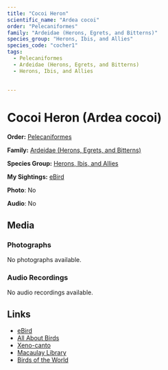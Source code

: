 ```yaml
---
title: "Cocoi Heron"
scientific_name: "Ardea cocoi"
order: "Pelecaniformes"
family: "Ardeidae (Herons, Egrets, and Bitterns)"
species_group: "Herons, Ibis, and Allies"
species_code: "cocher1"
tags: 
  - Pelecaniformes
  - Ardeidae (Herons, Egrets, and Bitterns)
  - Herons, Ibis, and Allies
  
  
---
```


# Cocoi Heron (Ardea cocoi)

**Order:** [Pelecaniformes](/tags/pelecaniformes)

**Family:** [Ardeidae (Herons, Egrets, and Bitterns)](/tags/ardeidae-herons-egrets-and-bitterns)

**Species Group:** [Herons, Ibis, and Allies](/tags/herons-ibis-and-allies)

**My Sightings:** [eBird](https://ebird.org/lifelist?r=world&time=life&spp=cocher1)

**Photo**: No 

**Audio**: No

## Media
### Photographs
No photographs available.

### Audio Recordings
No audio recordings available.

## Links
* [eBird](https://ebird.org/species/cocher1) 
* [All About Birds](https://www.allaboutbirds.org/guide/cocher1) 
* [Xeno-canto](https://www.xeno-canto.org/species/ardea-cocoi) 
* [Macaulay Library](https://search.macaulaylibrary.org/catalog?taxonCode=cocher1&sort=rating_rank_desc)
* [Birds of the World](https://birdsoftheworld.org/bow/species/cocher1)
